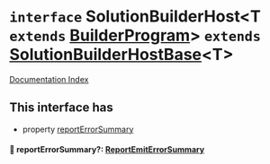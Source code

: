 # `interface` SolutionBuilderHost\<T `extends` [BuilderProgram](../private.interface.BuilderProgram/README.md)> `extends` [SolutionBuilderHostBase](../private.interface.SolutionBuilderHostBase/README.md)\<T>

[Documentation Index](../README.md)

## This interface has

- property [reportErrorSummary](#-reporterrorsummary-reportemiterrorsummary)


#### 📄 reportErrorSummary?: [ReportEmitErrorSummary](../private.type.ReportEmitErrorSummary/README.md)



